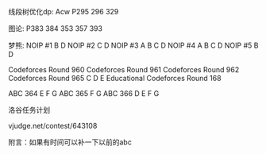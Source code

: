 线段树优化dp:
Acw P295 296 329

图论:
P383 384 353 357 393

梦熊:
NOIP #1 B D
NOIP #2 C D
NOIP #3 A B C D
NOIP #4 A B C D
NOIP #5 B D

Codeforces Round 960
Codeforces Round 961
Codeforces Round 962
Codeforces Round 965 C D E
Educational Codeforces Round 168

ABC 364 E F G
ABC 365 F G
ABC 366 D E F G

洛谷任务计划

vjudge.net/contest/643108

附言：如果有时间可以补一下以前的abc